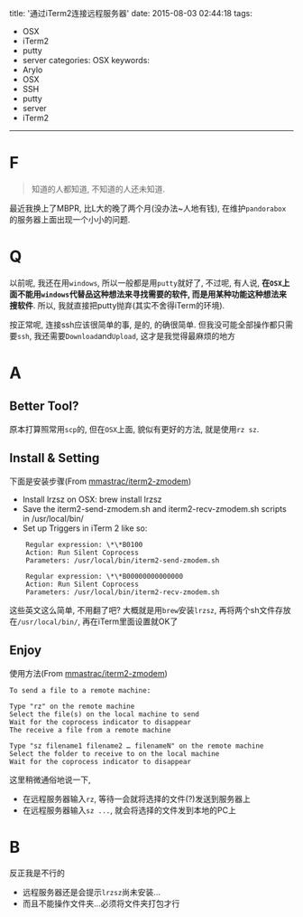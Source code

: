 title: '通过iTerm2连接远程服务器'
date: 2015-08-03 02:44:18
tags:
  - OSX
  - iTerm2
  - putty
  - server
categories: OSX
keywords:
  - Arylo
  - OSX
  - SSH
  - putty
  - server
  - iTerm2
---

# F

> 知道的人都知道, 不知道的人还未知道.

最近我换上了MBPR, 比L大的晚了两个月(没办法~人地有钱), 在维护`pandorabox`的服务器上面出现一个小小的问题.

# Q

以前呢, 我还在用`windows`, 所以一般都是用`putty`就好了, 不过呢, 有人说, **在`OSX`上面不能用`windows`代替品这种想法来寻找需要的软件, 而是用某种功能这种想法来搜软件**. 所以, 我就直接把putty抛弃(其实不舍得iTerm的环境).

按正常呢, 连接ssh应该很简单的事, 是的, 的确很简单. 但我没可能全部操作都只需要`ssh`, 我还需要`Download`and`Upload`, 这才是我觉得最麻烦的地方 

# A

## Better Tool?

原本打算照常用`scp`的, 但在`OSX`上面, 貌似有更好的方法, 就是使用`rz sz`.

## Install & Setting

下面是安装步骤(From [mmastrac/iterm2-zmodem][zmodem])

+ Install lrzsz on OSX: brew install lrzsz
+ Save the iterm2-send-zmodem.sh and iterm2-recv-zmodem.sh scripts in /usr/local/bin/
+ Set up Triggers in iTerm 2 like so:

```
    Regular expression: \*\*B0100
    Action: Run Silent Coprocess
    Parameters: /usr/local/bin/iterm2-send-zmodem.sh

    Regular expression: \*\*B00000000000000
    Action: Run Silent Coprocess
    Parameters: /usr/local/bin/iterm2-recv-zmodem.sh
```

这些英文这么简单, 不用翻了吧?
大概就是用`brew`安装`lrzsz`, 再将两个sh文件存放在`/usr/local/bin/`, 再在iTerm里面设置就OK了

## Enjoy

使用方法(From [mmastrac/iterm2-zmodem][zmodem])

```
To send a file to a remote machine:

Type "rz" on the remote machine
Select the file(s) on the local machine to send
Wait for the coprocess indicator to disappear
The receive a file from a remote machine

Type "sz filename1 filename2 … filenameN" on the remote machine
Select the folder to receive to on the local machine
Wait for the coprocess indicator to disappear
```

这里稍微通俗地说一下, 
- 在远程服务器输入`rz`, 等待一会就将选择的文件(?)发送到服务器上
- 在远程服务器输入`sz ...`, 就会将选择的文件发到本地的PC上

# B

反正我是不行的 

- 远程服务器还是会提示`lrzsz`尚未安装...
- 而且不能操作文件夹...必须将文件夹打包才行

[zmodem]: https://github.com/mmastrac/iterm2-zmodem

